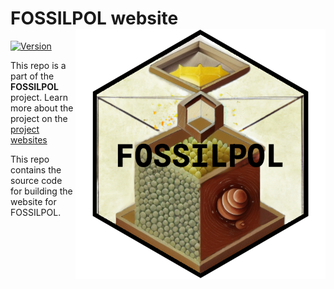# FOSSILPOL website <img src="figures/fossilpol_logo.png" align="right" width="400" />

<!-- badges: start -->
[![Version](https://img.shields.io/github/v/release/HOPE-UIB-BIO/FOSSILPOL-website?label=Version&logo=github)](https://github.com/HOPE-UIB-BIO/R-Fossilpol-package/releases)
<!-- badges: end -->

This repo is a part of the **FOSSILPOL** project. Learn more about the project on the [project websites](https://hope-uib-bio.github.io/FOSSILPOL-website/)

This repo contains the source code for building the website for FOSSILPOL.
